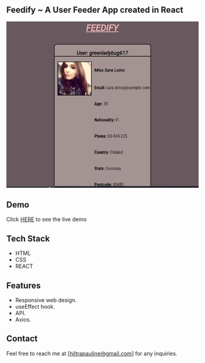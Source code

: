 ## Feedify ~ A User Feeder App created in React

![feedify](https://github.com/Pauline-Oraro/feedify/blob/master/public/Capture.PNG?raw=true)

## Demo
Click [HERE]() to see the live demo

## Tech Stack
- HTML
- CSS
- REACT

## Features
- Responsive web design.
- useEffect hook.
- API.
- Axios.


## Contact
Feel free to reach me at [hiltrapauline@gmail.com] for any inquiries.
